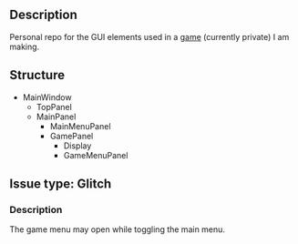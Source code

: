 ## Description
Personal repo for the GUI elements used in a [game](https://github.com/Senozoid/ZenChron) (currently private) I am making.
## Structure
* MainWindow
    * TopPanel
    * MainPanel
      * MainMenuPanel
      * GamePanel
        * Display
        * GameMenuPanel
        

## Issue type: Glitch
### Description
The game menu may open while toggling the main menu.
